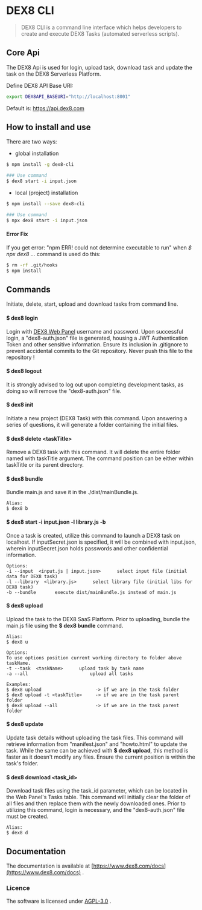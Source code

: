 # DEX8 CLI
> DEX8 CLI is a command line interface which helps developers to create and execute DEX8 Tasks (automated serverless scripts).


## Core Api
The DEX8 Api is used for login, upload task, download task and update the task on the DEX8 Serverless Platform.

Define DEX8 API Base URI:
```bash
export DEX8API_BASEURI="http://localhost:8001"
```
Default is: https://api.dex8.com


## How to install and use
There are two ways:

- global installation

```bash
$ npm install -g dex8-cli

### Use command
$ dex8 start -i input.json
```

- local (project) installation
```bash
$ npm install --save dex8-cli

### Use command
$ npx dex8 start -i input.json
```


#### Error Fix
If you get error: "npm ERR! could not determine executable to run" when *$ npx dex8 ...* command is used do this:
```bash
$ rm -rf .git/hooks
$ npm install
```


## Commands
Initiate, delete, start, upload and download tasks from command line.


#### $ dex8 login
Login with [DEX8 Web Panel](https:panel.dex8.com) username and password. Upon successful login, a "dex8-auth.json" file is generated, housing a JWT Authentication Token and other sensitive information. Ensure its inclusion in .gitignore to prevent accidental commits to the Git repository. Never push this file to the repository !


#### $ dex8 logout
It is strongly advised to log out upon completing development tasks, as doing so will remove the "dex8-auth.json" file.


#### $ dex8 init
Initiate a new project (DEX8 Task) with this command.
Upon answering a series of questions, it will generate a folder containing the initial files.


#### $ dex8 delete &lt;taskTitle&gt;
Remove a DEX8 task with this command. It will delete the entire folder named with taskTitle argument. The command position can be either within taskTitle or its parent directory.


#### $ dex8 bundle
Bundle main.js and save it in the ./dist/mainBundle.js.
```
Alias:
$ dex8 b
```


#### $ dex8 start -i input.json -l library.js -b
Once a task is created, utilize this command to launch a DEX8 task on localhost. If inputSecret.json is specified, it will be combined with input.json, wherein inputSecret.json holds passwords and other confidential information.
```
Options:
-i --input  <input.js | input.json>      select input file (initial data for DEX8 task)
-l --library  <library.js>      select library file (initial libs for DEX8 task)
-b --bundle       execute dist/mainBundle.js instead of main.js
```


#### $ dex8 upload
Upload the task to the DEX8 SaaS Platform. Prior to uploading, bundle the main.js file using the **$ dex8 bundle** command.
```
Alias:
$ dex8 u

Options:
To use options position current working directory to folder above taskName.
-t --task  <taskName>      upload task by task name
-a --all                       upload all tasks

Examples:
$ dex8 upload                    -> if we are in the task folder
$ dex8 upload -t <taskTitle>     -> if we are in the task parent folder
$ dex8 upload --all              -> if we are in the task parent folder
```


#### $ dex8 update
Update task details without uploading the task files. This command will retrieve information from "manifest.json" and "howto.html" to update the task. While the same can be achieved with **$ dex8 upload**, this method is faster as it doesn't modify any files. Ensure the current position is within the task's folder.


#### $ dex8 download &lt;task_id&gt;
Download task files using the task_id parameter, which can be located in the Web Panel's Tasks table. This command will initially clear the folder of all files and then replace them with the newly downloaded ones. Prior to utilizing this command, login is necessary, and the "dex8-auth.json" file must be created.

```
Alias:
$ dex8 d
```


## Documentation
The documentation is available at [https://www.dex8.com/docs](https://www.dex8.com/docs) .


### Licence
The software is licensed under [AGPL-3.0](./LICENSE) .
